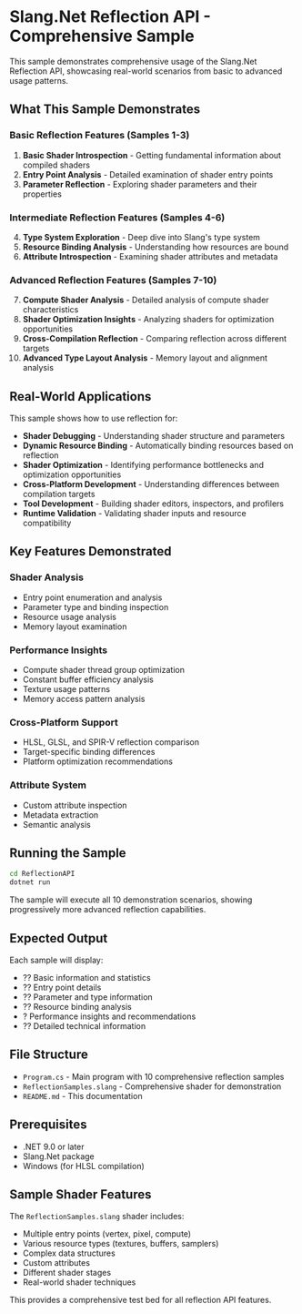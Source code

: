# Slang.Net Reflection API - Comprehensive Sample

This sample demonstrates comprehensive usage of the Slang.Net Reflection API, showcasing real-world scenarios from basic to advanced usage patterns.

## What This Sample Demonstrates

### Basic Reflection Features (Samples 1-3)
1. **Basic Shader Introspection** - Getting fundamental information about compiled shaders
2. **Entry Point Analysis** - Detailed examination of shader entry points
3. **Parameter Reflection** - Exploring shader parameters and their properties

### Intermediate Reflection Features (Samples 4-6)
4. **Type System Exploration** - Deep dive into Slang's type system
5. **Resource Binding Analysis** - Understanding how resources are bound
6. **Attribute Introspection** - Examining shader attributes and metadata

### Advanced Reflection Features (Samples 7-10)
7. **Compute Shader Analysis** - Detailed analysis of compute shader characteristics
8. **Shader Optimization Insights** - Analyzing shaders for optimization opportunities
9. **Cross-Compilation Reflection** - Comparing reflection across different targets
10. **Advanced Type Layout Analysis** - Memory layout and alignment analysis

## Real-World Applications

This sample shows how to use reflection for:

- **Shader Debugging** - Understanding shader structure and parameters
- **Dynamic Resource Binding** - Automatically binding resources based on reflection
- **Shader Optimization** - Identifying performance bottlenecks and optimization opportunities
- **Cross-Platform Development** - Understanding differences between compilation targets
- **Tool Development** - Building shader editors, inspectors, and profilers
- **Runtime Validation** - Validating shader inputs and resource compatibility

## Key Features Demonstrated

### Shader Analysis
- Entry point enumeration and analysis
- Parameter type and binding inspection
- Resource usage analysis
- Memory layout examination

### Performance Insights
- Compute shader thread group optimization
- Constant buffer efficiency analysis
- Texture usage patterns
- Memory access pattern analysis

### Cross-Platform Support
- HLSL, GLSL, and SPIR-V reflection comparison
- Target-specific binding differences
- Platform optimization recommendations

### Attribute System
- Custom attribute inspection
- Metadata extraction
- Semantic analysis

## Running the Sample

```bash
cd ReflectionAPI
dotnet run
```

The sample will execute all 10 demonstration scenarios, showing progressively more advanced reflection capabilities.

## Expected Output

Each sample will display:
- ?? Basic information and statistics
- ?? Entry point details
- ?? Parameter and type information
- ?? Resource binding analysis
- ? Performance insights and recommendations
- ?? Detailed technical information

## File Structure

- `Program.cs` - Main program with 10 comprehensive reflection samples
- `ReflectionSamples.slang` - Comprehensive shader for demonstration
- `README.md` - This documentation

## Prerequisites

- .NET 9.0 or later
- Slang.Net package
- Windows (for HLSL compilation)

## Sample Shader Features

The `ReflectionSamples.slang` shader includes:

- Multiple entry points (vertex, pixel, compute)
- Various resource types (textures, buffers, samplers)
- Complex data structures
- Custom attributes
- Different shader stages
- Real-world shader techniques

This provides a comprehensive test bed for all reflection API features.